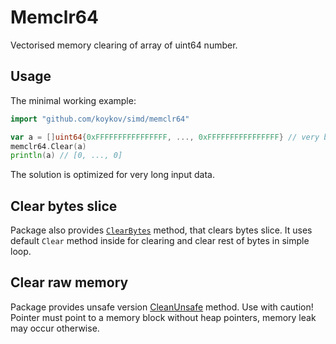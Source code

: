 # Memclr64

Vectorised memory clearing of array of uint64 number.

## Usage

The minimal working example:
```go
import "github.com/koykov/simd/memclr64"

var a = []uint64{0xFFFFFFFFFFFFFFFF, ..., 0xFFFFFFFFFFFFFFFF} // very big slice
memclr64.Clear(a)
println(a) // [0, ..., 0]
```

The solution is optimized for very long input data.

## Clear bytes slice

Package also provides [`ClearBytes`](bytes.go) method, that clears bytes slice. It uses default `Clear` method inside for
clearing and clear rest of bytes in simple loop.

## Clear raw memory

Package provides unsafe version [CleanUnsafe](unsafe.go) method. Use with caution! Pointer must point to a memory block
without heap pointers, memory leak may occur otherwise.
